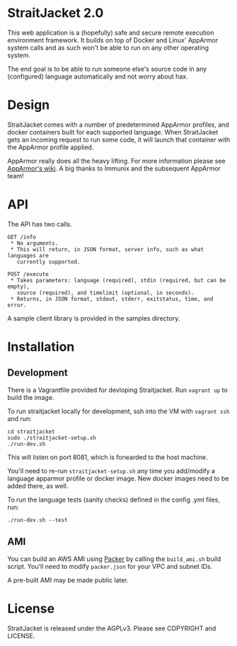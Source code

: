StraitJacket 2.0
=====

This web application is a (hopefully) safe and secure remote execution
environment framework. It builds on top of Docker and Linux' AppArmor system
calls and as such won't be able to run on any other operating system.

The end goal is to be able to run someone else's source code in any (configured)
language automatically and not worry about hax.

Design
=====

StraitJacket comes with a number of predetermined AppArmor profiles, and docker
containers built for each supported language. When StraitJacket gets an incoming
request to run some code, it will launch that container with the AppArmor
profile applied.

AppArmor really does all the heavy lifting. For more information please see
[AppArmor's wiki](http://wiki.apparmor.net/). A big thanks to Immunix and the
subsequent AppArmor team!

API
===

The API has two calls.

```
GET /info
 * No arguments.
 * This will return, in JSON format, server info, such as what languages are
   currently supported.

POST /execute
 * Takes parameters: language (required), stdin (required, but can be empty),
   source (required), and timelimit (optional, in seconds).
 * Returns, in JSON format, stdout, stderr, exitstatus, time, and error.
```

A sample client library is provided in the samples directory.

Installation
=====

Development
-----------

There is a Vagrantfile provided for devloping Straitjacket. Run `vagrant up` to
build the image.

To run straitjacket locally for development, ssh into the VM with `vagrant ssh` and run:

    cd straitjacket
    sudo ./straitjacket-setup.sh
    ./run-dev.sh

This will listen on port 8081, which is forwarded to the host machine.

You'll need to re-run `straitjacket-setup.sh` any time you add/modify a language
apparmor profile or docker image. New docker images need to be added there, as well.

To run the language tests (sanity checks) defined in the config .yml files, run:

    ./run-dev.sh --test

AMI
-----

You can build an AWS AMI using [Packer](https://packer.io/) by calling the
`build_ami.sh` build script. You'll need to modify `packer.json` for your VPC
and subnet IDs.

A pre-built AMI may be made public later.

License
=====

StraitJacket is released under the AGPLv3. Please see COPYRIGHT and LICENSE.
